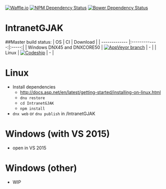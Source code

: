 [![Waffle.io](https://img.shields.io/badge/Progress-waffle.io-blue.svg)](https://waffle.io/j2ghz/IntranetGJAK)
[![NPM Dependency Status](https://www.versioneye.com/user/projects/56903f23daa0bf0035000077/badge.svg?style=flat)](https://www.versioneye.com/user/projects/56903f23daa0bf0035000077)
[![Bower Dependency Status](https://www.versioneye.com/user/projects/56903ee2daa0bf003900006b/badge.svg?style=flat)](https://www.versioneye.com/user/projects/56903ee2daa0bf003900006b)
# IntranetGJAK

##Master build status:
| OS | CI | Download |
| ------------- |:-------------:|:-----:|
| Windows DNX45 and DNXCORE50 | [![AppVeyor branch](https://img.shields.io/appveyor/ci/j2ghz/intranetgjak/master.svg)](https://ci.appveyor.com/project/j2ghz/intranetgjak) | - |
| Linux | [![Codeship](https://img.shields.io/codeship/8acf26d0-6776-0133-8e7d-2a824ee2caac/master.svg)](https://codeship.com/projects/114070) | - |

# Linux
- Install dependencies
  - http://docs.asp.net/en/latest/getting-started/installing-on-linux.html
  - `dnu restore`
  - `cd IntranetGJAK`
  - `npm install`
- `dnx web` or `dnu publish` in /IntranetGJAK

# Windows (with VS 2015)
- open in VS 2015

# Windows (other)
- WIP
